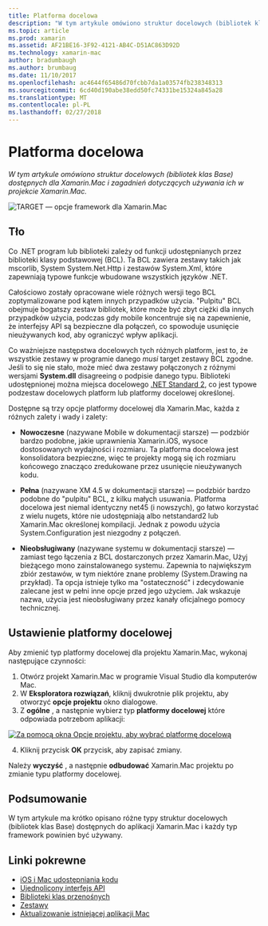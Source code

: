 ```yaml
---
title: Platforma docelowa
description: "W tym artykule omówiono struktur docelowych (bibliotek klas Base) dostępnych dla Xamarin.Mac i zagadnień dotyczących używania ich w projekcie Xamarin.Mac."
ms.topic: article
ms.prod: xamarin
ms.assetid: AF21BE16-3F92-4121-AB4C-D51AC863D92D
ms.technology: xamarin-mac
author: bradumbaugh
ms.author: brumbaug
ms.date: 11/10/2017
ms.openlocfilehash: ac4644f65486d70fcbb7da1a03574fb238348313
ms.sourcegitcommit: 6cd40d190abe38edd50fc74331be15324a845a28
ms.translationtype: MT
ms.contentlocale: pl-PL
ms.lasthandoff: 02/27/2018
---
```

# <a name="target-framework"></a>Platforma docelowa

_W tym artykule omówiono struktur docelowych (bibliotek klas Base) dostępnych dla Xamarin.Mac i zagadnień dotyczących używania ich w projekcie Xamarin.Mac._

![TARGET — opcje framework dla Xamarin.Mac](target-framework-images/select-target.png "Target framework opcje Xamarin.Mac")

## <a name="background"></a>Tło

Co .NET program lub biblioteki zależy od funkcji udostępnianych przez biblioteki klasy podstawowej (BCL). Ta BCL zawiera zestawy takich jak mscorlib, System System.Net.Http i zestawów System.Xml, które zapewniają typowe funkcje wbudowane wszystkich języków .NET.

Całościowo zostały opracowane wiele różnych wersji tego BCL zoptymalizowane pod kątem innych przypadków użycia. "Pulpitu" BCL obejmuje bogatszy zestaw bibliotek, które może być zbyt ciężki dla innych przypadków użycia, podczas gdy mobile koncentruje się na zapewnienie, że interfejsy API są bezpieczne dla połączeń, co spowoduje usunięcie nieużywanych kod, aby ograniczyć wpływ aplikacji.

Co ważniejsze następstwa docelowych tych różnych platform, jest to, że wszystkie zestawy w programie danego *musi* target zestawy BCL zgodne. Jeśli to się nie stało, może mieć dwa zestawy połączonych z różnymi wersjami **System.dll** disagreeing o podpisie danego typu. Biblioteki udostępnionej można miejsca docelowego [.NET Standard 2](https://blog.xamarin.com/share-code-net-standard-2-0/), co jest typowe podzestaw docelowych platform lub platformy docelowej określonej.

Dostępne są trzy opcje platformy docelowej dla Xamarin.Mac, każda z różnych zalety i wady i zalety:

- **Nowoczesne** (nazywane Mobile w dokumentacji starsze) — podzbiór bardzo podobne, jakie uprawnienia Xamarin.iOS, wysoce dostosowanych wydajności i rozmiaru. Ta platforma docelowa jest konsolidatora bezpieczne, więc te projekty mogą się ich rozmiaru końcowego znacząco zredukowane przez usunięcie nieużywanych kodu.

- **Pełna** (nazywane XM 4.5 w dokumentacji starsze) — podzbiór bardzo podobne do "pulpitu" BCL, z kilku małych usuwania. Platforma docelowa jest niemal identyczny net45 (i nowszych), go łatwo korzystać z wielu nugets, które nie udostępniają albo netstandard2 lub Xamarin.Mac określonej kompilacji. Jednak z powodu użycia System.Configuration jest niezgodny z połączeń.

- **Nieobsługiwany** (nazywane systemu w dokumentacji starsze) — zamiast tego łączenia z BCL dostarczonych przez Xamarin.Mac, Użyj bieżącego mono zainstalowanego systemu. Zapewnia to największym zbiór zestawów, w tym niektóre znane problemy (System.Drawing na przykład). Ta opcja istnieje tylko ma "ostateczność" i zdecydowanie zalecane jest w pełni inne opcje przed jego użyciem. Jak wskazuje nazwa, użycia jest nieobsługiwany przez kanały oficjalnego pomocy technicznej.

## <a name="setting-the-target-framework"></a>Ustawienie platformy docelowej

Aby zmienić typ platformy docelowej dla projektu Xamarin.Mac, wykonaj następujące czynności:

1. Otwórz projekt Xamarin.Mac w programie Visual Studio dla komputerów Mac.
2. W **Eksploratora rozwiązań**, kliknij dwukrotnie plik projektu, aby otworzyć **opcje projektu** okno dialogowe.
3. Z **ogólne** , a następnie wybierz typ **platformy docelowej** które odpowiada potrzebom aplikacji:

  [![Za pomocą okna Opcje projektu, aby wybrać platformę docelową](target-framework-images/select-target-full.png "za pomocą okna Opcje projektu, aby wybrać platformy docelowej")](target-framework-images/select-target-full-large.png)

4. Kliknij przycisk **OK** przycisk, aby zapisać zmiany.

Należy **wyczyść** , a następnie **odbudować** Xamarin.Mac projektu po zmianie typu platformy docelowej.

## <a name="summary"></a>Podsumowanie

W tym artykule ma krótko opisano różne typy struktur docelowych (bibliotek klas Base) dostępnych do aplikacji Xamarin.Mac i każdy typ framework powinien być używany.


## <a name="related-links"></a>Linki pokrewne

- [iOS i Mac udostępniania kodu](~/cross-platform/macios/index.md)
- [Ujednolicony interfejs API](~/cross-platform/macios/unified/index.md)
- [Biblioteki klas przenośnych](~/cross-platform/app-fundamentals/pcl.md)
- [Zestawy](~/cross-platform/internals/available-assemblies.md)
- [Aktualizowanie istniejącej aplikacji Mac](~/cross-platform/macios/unified/updating-mac-apps.md)
